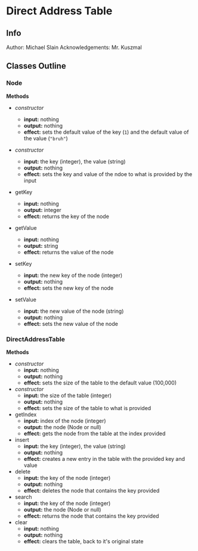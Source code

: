 # Direct Address Table

## Info

Author: Michael Slain
Acknowledgements: Mr. Kuszmal

## Classes Outline

### Node

**Methods**

-   _constructor_

    -   **input:** nothing
    -   **output:** nothing
    -   **effect:** sets the default value of the key (`1`) and the default value of the value (`"bruh"`)

-   _constructor_

    -   **input:** the key (integer), the value (string)
    -   **output:** nothing
    -   **effect:** sets the key and value of the ndoe to what is provided by the input

-   getKey
    -   **input:** nothing
    -   **output:** integer
    -   **effect:** returns the key of the node
-   getValue
    -   **input:** nothing
    -   **output:** string
    -   **effect:** returns the value of the node
-   setKey
    -   **input:** the new key of the node (integer)
    -   **output:** nothing
    -   **effect:** sets the new key of the node
-   setValue
    -   **input:** the new value of the node (string)
    -   **output:** nothing
    -   **effect:** sets the new value of the node

### DirectAddressTable

**Methods**

-   _constructor_
    -   **input:** nothing
    -   **output:** nothing
    -   **effect:** sets the size of the table to the default value (100,000)
-   _constructor_
    -   **input:** the size of the table (integer)
    -   **output:** nothing
    -   **effect:** sets the size of the table to what is provided
-   getIndex
    -   **input:** index of the node (integer)
    -   **output:** the node (Node or null)
    -   **effect:** gets the node from the table at the index provided
-   insert
    -   **input:** the key (integer), the value (string)
    -   **output:** nothing
    -   **effect:** creates a new entry in the table with the provided key and value
-   delete
    -   **input:** the key of the node (integer)
    -   **output:** nothing
    -   **effect:** deletes the node that contains the key provided
-   search
    -   **input:** the key of the node (integer)
    -   **output:** the node (Node or null)
    -   **effect:** returns the node that contains the key provided
-   clear
    -   **input:** nothing
    -   **output:** nothing
    -   **effect:** clears the table, back to it's original state
